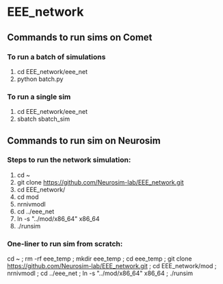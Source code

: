 # EEE_network

## Commands to run sims on Comet

### To run a batch of simulations

1. cd EEE_network/eee_net
2. python batch.py

### To run a single sim

1. cd EEE_network/eee_net
2. sbatch sbatch_sim

## Commands to run sim on Neurosim 

### Steps to run the network simulation:

1. cd ~
2. git clone https://github.com/Neurosim-lab/EEE_network.git
3. cd EEE_network/
4. cd mod
5. nrnivmodl
6. cd ../eee_net
7. ln -s "../mod/x86_64" x86_64
8. ./runsim

### One-liner to run sim from scratch:

cd ~ ; rm -rf eee_temp ; mkdir eee_temp ; cd eee_temp ; git clone https://github.com/Neurosim-lab/EEE_network.git ; cd EEE_network/mod ; nrnivmodl ; cd ../eee_net ; ln -s "../mod/x86_64" x86_64 ; ./runsim
